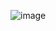 ![image](https://user-images.githubusercontent.com/98131730/236648802-110a08ab-892a-4ad5-95a0-dceba2fd6bd1.png)
